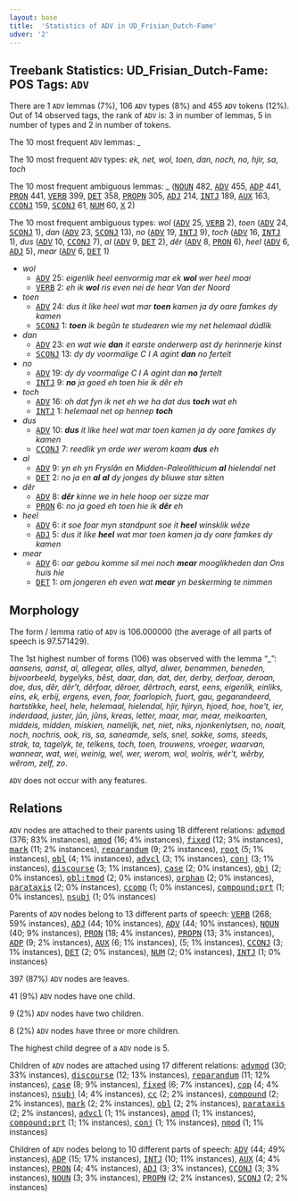 ```yaml
---
layout: base
title:  'Statistics of ADV in UD_Frisian_Dutch-Fame'
udver: '2'
---
```


## Treebank Statistics: UD_Frisian_Dutch-Fame: POS Tags: `ADV`

There are 1 `ADV` lemmas (7%), 106 `ADV` types (8%) and 455 `ADV` tokens (12%).
Out of 14 observed tags, the rank of `ADV` is: 3 in number of lemmas, 5 in number of types and 2 in number of tokens.

The 10 most frequent `ADV` lemmas: <em>_</em>

The 10 most frequent `ADV` types:  <em>ek, net, wol, toen, dan, noch, no, hjir, sa, toch</em>

The 10 most frequent ambiguous lemmas: <em>_</em> (<tt><a href="qfn_fame-pos-NOUN.html">NOUN</a></tt> 482, <tt><a href="qfn_fame-pos-ADV.html">ADV</a></tt> 455, <tt><a href="qfn_fame-pos-ADP.html">ADP</a></tt> 441, <tt><a href="qfn_fame-pos-PRON.html">PRON</a></tt> 441, <tt><a href="qfn_fame-pos-VERB.html">VERB</a></tt> 399, <tt><a href="qfn_fame-pos-DET.html">DET</a></tt> 358, <tt><a href="qfn_fame-pos-PROPN.html">PROPN</a></tt> 305, <tt><a href="qfn_fame-pos-ADJ.html">ADJ</a></tt> 214, <tt><a href="qfn_fame-pos-INTJ.html">INTJ</a></tt> 189, <tt><a href="qfn_fame-pos-AUX.html">AUX</a></tt> 163, <tt><a href="qfn_fame-pos-CCONJ.html">CCONJ</a></tt> 159, <tt><a href="qfn_fame-pos-SCONJ.html">SCONJ</a></tt> 61, <tt><a href="qfn_fame-pos-NUM.html">NUM</a></tt> 60, <tt><a href="qfn_fame-pos-X.html">X</a></tt> 2)

The 10 most frequent ambiguous types:  <em>wol</em> (<tt><a href="qfn_fame-pos-ADV.html">ADV</a></tt> 25, <tt><a href="qfn_fame-pos-VERB.html">VERB</a></tt> 2), <em>toen</em> (<tt><a href="qfn_fame-pos-ADV.html">ADV</a></tt> 24, <tt><a href="qfn_fame-pos-SCONJ.html">SCONJ</a></tt> 1), <em>dan</em> (<tt><a href="qfn_fame-pos-ADV.html">ADV</a></tt> 23, <tt><a href="qfn_fame-pos-SCONJ.html">SCONJ</a></tt> 13), <em>no</em> (<tt><a href="qfn_fame-pos-ADV.html">ADV</a></tt> 19, <tt><a href="qfn_fame-pos-INTJ.html">INTJ</a></tt> 9), <em>toch</em> (<tt><a href="qfn_fame-pos-ADV.html">ADV</a></tt> 16, <tt><a href="qfn_fame-pos-INTJ.html">INTJ</a></tt> 1), <em>dus</em> (<tt><a href="qfn_fame-pos-ADV.html">ADV</a></tt> 10, <tt><a href="qfn_fame-pos-CCONJ.html">CCONJ</a></tt> 7), <em>al</em> (<tt><a href="qfn_fame-pos-ADV.html">ADV</a></tt> 9, <tt><a href="qfn_fame-pos-DET.html">DET</a></tt> 2), <em>dêr</em> (<tt><a href="qfn_fame-pos-ADV.html">ADV</a></tt> 8, <tt><a href="qfn_fame-pos-PRON.html">PRON</a></tt> 6), <em>heel</em> (<tt><a href="qfn_fame-pos-ADV.html">ADV</a></tt> 6, <tt><a href="qfn_fame-pos-ADJ.html">ADJ</a></tt> 5), <em>mear</em> (<tt><a href="qfn_fame-pos-ADV.html">ADV</a></tt> 6, <tt><a href="qfn_fame-pos-DET.html">DET</a></tt> 1)


* <em>wol</em>
  * <tt><a href="qfn_fame-pos-ADV.html">ADV</a></tt> 25: <em>eigenlik heel eenvormig mar ek <b>wol</b> wer heel moai</em>
  * <tt><a href="qfn_fame-pos-VERB.html">VERB</a></tt> 2: <em>eh ik <b>wol</b> ris even nei de hear Van der Noord</em>
* <em>toen</em>
  * <tt><a href="qfn_fame-pos-ADV.html">ADV</a></tt> 24: <em>dus it like heel wat mar <b>toen</b> kamen ja dy oare famkes dy kamen</em>
  * <tt><a href="qfn_fame-pos-SCONJ.html">SCONJ</a></tt> 1: <em><b>toen</b> ik begûn te studearen wie my net helemaal dúdlik</em>
* <em>dan</em>
  * <tt><a href="qfn_fame-pos-ADV.html">ADV</a></tt> 23: <em>en wat wie <b>dan</b> it earste onderwerp ast dy herinnerje kinst</em>
  * <tt><a href="qfn_fame-pos-SCONJ.html">SCONJ</a></tt> 13: <em>dy dy voormalige C I A agint <b>dan</b> no fertelt</em>
* <em>no</em>
  * <tt><a href="qfn_fame-pos-ADV.html">ADV</a></tt> 19: <em>dy dy voormalige C I A agint dan <b>no</b> fertelt</em>
  * <tt><a href="qfn_fame-pos-INTJ.html">INTJ</a></tt> 9: <em><b>no</b> ja goed eh toen hie ik dêr eh</em>
* <em>toch</em>
  * <tt><a href="qfn_fame-pos-ADV.html">ADV</a></tt> 16: <em>oh dat fyn ik net eh we ha dat dus <b>toch</b> wat eh</em>
  * <tt><a href="qfn_fame-pos-INTJ.html">INTJ</a></tt> 1: <em>helemaal net op hennep <b>toch</b></em>
* <em>dus</em>
  * <tt><a href="qfn_fame-pos-ADV.html">ADV</a></tt> 10: <em><b>dus</b> it like heel wat mar toen kamen ja dy oare famkes dy kamen</em>
  * <tt><a href="qfn_fame-pos-CCONJ.html">CCONJ</a></tt> 7: <em>reedlik yn orde wer werom kaam <b>dus</b> eh</em>
* <em>al</em>
  * <tt><a href="qfn_fame-pos-ADV.html">ADV</a></tt> 9: <em>yn eh yn Fryslân en Midden-Paleolithicum <b>al</b> hielendal net</em>
  * <tt><a href="qfn_fame-pos-DET.html">DET</a></tt> 2: <em>no ja en <b>al</b> <b>al</b> dy jonges dy bliuwe star sitten</em>
* <em>dêr</em>
  * <tt><a href="qfn_fame-pos-ADV.html">ADV</a></tt> 8: <em><b>dêr</b> kinne we in hele hoop oer sizze mar</em>
  * <tt><a href="qfn_fame-pos-PRON.html">PRON</a></tt> 6: <em>no ja goed eh toen hie ik <b>dêr</b> eh</em>
* <em>heel</em>
  * <tt><a href="qfn_fame-pos-ADV.html">ADV</a></tt> 6: <em>it soe foar myn standpunt soe it <b>heel</b> winsklik wêze</em>
  * <tt><a href="qfn_fame-pos-ADJ.html">ADJ</a></tt> 5: <em>dus it like <b>heel</b> wat mar toen kamen ja dy oare famkes dy kamen</em>
* <em>mear</em>
  * <tt><a href="qfn_fame-pos-ADV.html">ADV</a></tt> 6: <em>oar gebou komme sil mei noch <b>mear</b> mooglikheden dan Ons huis hie</em>
  * <tt><a href="qfn_fame-pos-DET.html">DET</a></tt> 1: <em>om jongeren eh even wat <b>mear</b> yn beskerming te nimmen</em>

## Morphology

The form / lemma ratio of `ADV` is 106.000000 (the average of all parts of speech is 97.571429).

The 1st highest number of forms (106) was observed with the lemma “_”: <em>aansens, aanst, al, allegear, alles, altyd, alwer, benammen, beneden, bijvoorbeeld, bygelyks, bêst, daar, dan, dat, der, derby, derfoar, deroan, doe, dus, dêr, dêr't, dêrfoar, dêroer, dêrtroch, earst, eens, eigenlik, einliks, eins, ek, erbij, ergens, even, foar, foarlopich, fuort, gau, gegarandeerd, hartstikke, heel, hele, helemaal, hielendal, hjir, hjiryn, hjoed, hoe, hoe't, ier, inderdaad, juster, jûn, jûns, kreas, letter, maar, mar, mear, meikoarten, middeis, midden, miskien, namelijk, net, niet, niks, njonkenlytsen, no, noait, noch, nochris, ook, ris, sa, saneamde, sels, snel, sokke, soms, steeds, strak, ta, tagelyk, te, telkens, toch, toen, trouwens, vroeger, waarvan, wannear, wat, wei, weinig, wel, wer, werom, wol, wolris, wêr't, wêrby, wêrom, zelf, zo</em>.

`ADV` does not occur with any features.


## Relations

`ADV` nodes are attached to their parents using 18 different relations: <tt><a href="qfn_fame-dep-advmod.html">advmod</a></tt> (376; 83% instances), <tt><a href="qfn_fame-dep-amod.html">amod</a></tt> (16; 4% instances), <tt><a href="qfn_fame-dep-fixed.html">fixed</a></tt> (12; 3% instances), <tt><a href="qfn_fame-dep-mark.html">mark</a></tt> (11; 2% instances), <tt><a href="qfn_fame-dep-reparandum.html">reparandum</a></tt> (9; 2% instances), <tt><a href="qfn_fame-dep-root.html">root</a></tt> (5; 1% instances), <tt><a href="qfn_fame-dep-obl.html">obl</a></tt> (4; 1% instances), <tt><a href="qfn_fame-dep-advcl.html">advcl</a></tt> (3; 1% instances), <tt><a href="qfn_fame-dep-conj.html">conj</a></tt> (3; 1% instances), <tt><a href="qfn_fame-dep-discourse.html">discourse</a></tt> (3; 1% instances), <tt><a href="qfn_fame-dep-case.html">case</a></tt> (2; 0% instances), <tt><a href="qfn_fame-dep-obj.html">obj</a></tt> (2; 0% instances), <tt><a href="qfn_fame-dep-obl-tmod.html">obl:tmod</a></tt> (2; 0% instances), <tt><a href="qfn_fame-dep-orphan.html">orphan</a></tt> (2; 0% instances), <tt><a href="qfn_fame-dep-parataxis.html">parataxis</a></tt> (2; 0% instances), <tt><a href="qfn_fame-dep-ccomp.html">ccomp</a></tt> (1; 0% instances), <tt><a href="qfn_fame-dep-compound-prt.html">compound:prt</a></tt> (1; 0% instances), <tt><a href="qfn_fame-dep-nsubj.html">nsubj</a></tt> (1; 0% instances)

Parents of `ADV` nodes belong to 13 different parts of speech: <tt><a href="qfn_fame-pos-VERB.html">VERB</a></tt> (268; 59% instances), <tt><a href="qfn_fame-pos-ADJ.html">ADJ</a></tt> (44; 10% instances), <tt><a href="qfn_fame-pos-ADV.html">ADV</a></tt> (44; 10% instances), <tt><a href="qfn_fame-pos-NOUN.html">NOUN</a></tt> (40; 9% instances), <tt><a href="qfn_fame-pos-PRON.html">PRON</a></tt> (18; 4% instances), <tt><a href="qfn_fame-pos-PROPN.html">PROPN</a></tt> (13; 3% instances), <tt><a href="qfn_fame-pos-ADP.html">ADP</a></tt> (9; 2% instances), <tt><a href="qfn_fame-pos-AUX.html">AUX</a></tt> (6; 1% instances),  (5; 1% instances), <tt><a href="qfn_fame-pos-CCONJ.html">CCONJ</a></tt> (3; 1% instances), <tt><a href="qfn_fame-pos-DET.html">DET</a></tt> (2; 0% instances), <tt><a href="qfn_fame-pos-NUM.html">NUM</a></tt> (2; 0% instances), <tt><a href="qfn_fame-pos-INTJ.html">INTJ</a></tt> (1; 0% instances)

397 (87%) `ADV` nodes are leaves.

41 (9%) `ADV` nodes have one child.

9 (2%) `ADV` nodes have two children.

8 (2%) `ADV` nodes have three or more children.

The highest child degree of a `ADV` node is 5.

Children of `ADV` nodes are attached using 17 different relations: <tt><a href="qfn_fame-dep-advmod.html">advmod</a></tt> (30; 33% instances), <tt><a href="qfn_fame-dep-discourse.html">discourse</a></tt> (12; 13% instances), <tt><a href="qfn_fame-dep-reparandum.html">reparandum</a></tt> (11; 12% instances), <tt><a href="qfn_fame-dep-case.html">case</a></tt> (8; 9% instances), <tt><a href="qfn_fame-dep-fixed.html">fixed</a></tt> (6; 7% instances), <tt><a href="qfn_fame-dep-cop.html">cop</a></tt> (4; 4% instances), <tt><a href="qfn_fame-dep-nsubj.html">nsubj</a></tt> (4; 4% instances), <tt><a href="qfn_fame-dep-cc.html">cc</a></tt> (2; 2% instances), <tt><a href="qfn_fame-dep-compound.html">compound</a></tt> (2; 2% instances), <tt><a href="qfn_fame-dep-mark.html">mark</a></tt> (2; 2% instances), <tt><a href="qfn_fame-dep-obl.html">obl</a></tt> (2; 2% instances), <tt><a href="qfn_fame-dep-parataxis.html">parataxis</a></tt> (2; 2% instances), <tt><a href="qfn_fame-dep-advcl.html">advcl</a></tt> (1; 1% instances), <tt><a href="qfn_fame-dep-amod.html">amod</a></tt> (1; 1% instances), <tt><a href="qfn_fame-dep-compound-prt.html">compound:prt</a></tt> (1; 1% instances), <tt><a href="qfn_fame-dep-conj.html">conj</a></tt> (1; 1% instances), <tt><a href="qfn_fame-dep-nmod.html">nmod</a></tt> (1; 1% instances)

Children of `ADV` nodes belong to 10 different parts of speech: <tt><a href="qfn_fame-pos-ADV.html">ADV</a></tt> (44; 49% instances), <tt><a href="qfn_fame-pos-ADP.html">ADP</a></tt> (15; 17% instances), <tt><a href="qfn_fame-pos-INTJ.html">INTJ</a></tt> (10; 11% instances), <tt><a href="qfn_fame-pos-AUX.html">AUX</a></tt> (4; 4% instances), <tt><a href="qfn_fame-pos-PRON.html">PRON</a></tt> (4; 4% instances), <tt><a href="qfn_fame-pos-ADJ.html">ADJ</a></tt> (3; 3% instances), <tt><a href="qfn_fame-pos-CCONJ.html">CCONJ</a></tt> (3; 3% instances), <tt><a href="qfn_fame-pos-NOUN.html">NOUN</a></tt> (3; 3% instances), <tt><a href="qfn_fame-pos-PROPN.html">PROPN</a></tt> (2; 2% instances), <tt><a href="qfn_fame-pos-SCONJ.html">SCONJ</a></tt> (2; 2% instances)

